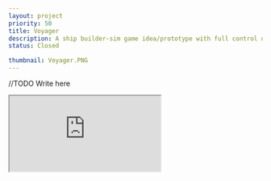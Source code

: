 ```yaml
---
layout: project
priority: 50
title: Voyager
description: A ship builder-sim game idea/prototype with full control of your ship to shoot, ram, outfit and manage your spaceship of your dreams the way you want.
status: Closed

thumbnail: Voyager.PNG
---
```

//TODO Write here
<div class="embed-responsive embed-responsive-16by9 mb-5">
  <iframe class="embed-responsive-item" src="https://www.youtube.com/embed/zMQ2gVqeUaQ" allowfullscreen></iframe>
</div>